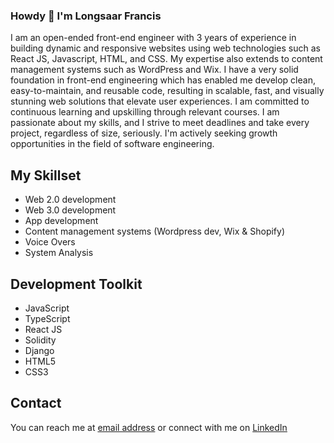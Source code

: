 ### Howdy 👋 I'm  Longsaar Francis

<!--
**jahrulezfrancis/jahrulezfrancis** is a ✨ _special_ ✨ repository because its `README.md` (this file) appears on your GitHub profile.

Here are some ideas to get you started:




- 🔭 I’m currently working on ...
- 🌱 I’m currently learning ...
- 👯 I’m looking to collaborate on ...
- 🤔 I’m looking for help with...
- 💬 Ask me about ...
- 📫 How to reach me: ...
- 😄 Pronouns: ...
- ⚡ Fun fact:...
-->

I am an open-ended front-end engineer with 3 years of experience in building dynamic and responsive websites using web technologies such as React JS, Javascript, HTML, and CSS. My expertise also extends to content management systems such as WordPress and Wix. I have a very solid foundation in front-end engineering which has enabled me develop clean, easy-to-maintain, and reusable code, resulting in scalable, fast, and visually stunning web solutions that elevate user experiences. I am committed to continuous learning and upskilling through relevant courses.  I am passionate about my skills, and I strive to meet deadlines and take every project, regardless of size, seriously. I'm actively seeking growth opportunities in the field of software engineering.

## My Skillset

- Web 2.0 development
- Web 3.0 development
- App development
- Content management systems (Wordpress dev, Wix & Shopify)
- Voice Overs
- System Analysis

## Development Toolkit
- JavaScript
- TypeScript
- React JS
- Solidity
- Django
- HTML5
- CSS3

<!-- ## Projects

Here are some of the projects I have worked on:

- Project 1: [Online Clothing store](https://incomparable-llama-1cc35b.netlify.app/)
<!-- - Project 2: [Project name](https://project-url.com)
- Project 3: [Project name](https://project-url.com) -->

## Contact

You can reach me at [email address](mailto:longsaarmuknaan@gmail.com) or connect with me on [LinkedIn](https://www.linkedin.com/in/francis-longsaar-1443b91b3/)
